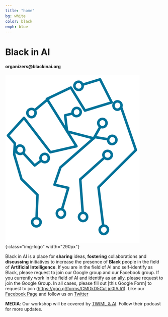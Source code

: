 ```yaml
---
title: "home"
bg: white
color: black
emph: blue
---
```


# Black in AI 

#### __organizers@blackinai.org__

![Black-in-ai](img/blackinai.png){:class="img-logo" width="290px"}


Black in AI is a place for __sharing__ ideas, __fostering__ collaborations and __discussing__ initiatives to increase the presence of __Black__ people in the field of __Artificial Intelligence__. 
If you are in the field of AI and self-identify as Black, please request to join our Google group and our Facebook group. 
If you currently work in the field of AI and identify as an ally, please request to join the Google Group. In all cases, please fill out [this Google Form] to request to join (https://goo.gl/forms/CMDkD5CuLjc0IAJi1).
Like our [Facebook Page](https://www.facebook.com/blackinai/) and follow us on [Twitter](https://twitter.com/black_in_ai)


__MEDIA__: Our workshop will be covered by [TWIML & AI](https://twimlai.com/). Follow their podcast for more updates.
